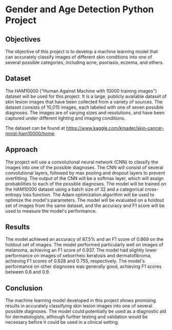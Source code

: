 # Gender and Age Detection Python Project


## Objectives
The objective of this project is to develop a machine learning model that can accurately classify images of different skin conditions into one of several possible categories, including acne, psoriasis, eczema, and others.

## Dataset
The HAM10000 ("Human Against Machine with 10000 training images") dataset will be used for this project. It is a large, publicly available dataset of skin lesion images that have been collected from a variety of sources. The dataset consists of 10,015 images, each labeled with one of seven possible diagnoses. The images are of varying sizes and resolutions, and have been captured under different lighting and imaging conditions. 

The dataset can be found at https://www.kaggle.com/kmader/skin-cancer-mnist-ham10000/home.

## Approach
The project will use a convolutional neural network (CNN) to classify the images into one of the possible diagnoses. The CNN will consist of several convolutional layers, followed by max pooling and dropout layers to prevent overfitting. The output of the CNN will be a softmax layer, which will assign probabilities to each of the possible diagnoses. The model will be trained on the HAM10000 dataset using a batch size of 32 and a categorical cross-entropy loss function. The Adam optimization algorithm will be used to optimize the model's parameters. The model will be evaluated on a holdout set of images from the same dataset, and the accuracy and F1 score will be used to measure the model's performance.

## Results
The model achieved an accuracy of 87.5% and an F1 score of 0.869 on the holdout set of images. The model performed particularly well on images of melanoma, achieving an F1 score of 0.937. The model had slightly lower performance on images of seborrheic keratosis and dermatofibroma, achieving F1 scores of 0.628 and 0.755, respectively. The model's performance on other diagnoses was generally good, achieving F1 scores between 0.8 and 0.9.

## Conclusion
The machine learning model developed in this project shows promising results in accurately classifying skin lesion images into one of several possible diagnoses. The model could potentially be used as a diagnostic aid for dermatologists, although further testing and validation would be necessary before it could be used in a clinical setting.

